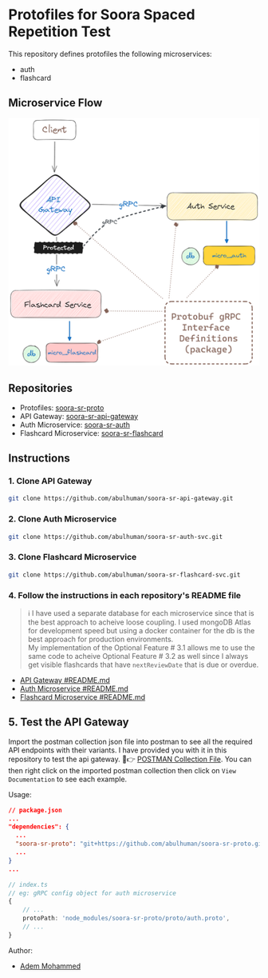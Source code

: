 # Protofiles for Soora Spaced Repetition Test

This repository defines protofiles the following microservices:

- auth
- flashcard

## Microservice Flow

![Microservice Flow](msvc-flow.png)

## Repositories
- Protofiles: [soora-sr-proto](https://github.com/abulhuman/soora-sr-proto.git)
- API Gateway: [soora-sr-api-gateway](https://github.com/abulhuman/soora-sr-api-gateway.git)
- Auth Microservice: [soora-sr-auth](https://github.com/abulhuman/soora-sr-auth-svc.git)
- Flashcard Microservice: [soora-sr-flashcard](https://github.com/abulhuman/soora-sr-flashcard-svc.git)

## Instructions

### 1. Clone API Gateway

```bash
git clone https://github.com/abulhuman/soora-sr-api-gateway.git
```

### 2. Clone Auth Microservice

```bash
git clone https://github.com/abulhuman/soora-sr-auth-svc.git
```

### 3. Clone Flashcard Microservice

```bash
git clone https://github.com/abulhuman/soora-sr-flashcard-svc.git
```
### 4. Follow the instructions in each repository's README file
> ℹ️ I have used a separate database for each microservice since that is the best approach to acheive loose coupling. I used mongoDB Atlas for development speed but using a docker container for the db is the best approach for production environments.  
> My implementation of the Optional Feature # 3.1 allows me to use the same code to acheive Optional Feature # 3.2 as well since I always get visible flashcards that have `nextReviewDate` that is due or overdue. 
- [API Gateway #README.md](https://github.com/abulhuman/soora-sr-api-gateway/blob/main/README.md)
- [Auth Microservice #README.md](https://github.com/abulhuman/soora-sr-auth-svc/blob/main/README.md)
- [Flashcard Microservice #README.md](https://github.com/abulhuman/soora-sr-flashcard-svc/blob/main/README.md)

## 5. Test the API Gateway

Import the postman collection json file into postman to see all the required API endpoints with their variants. I have provided you with it in this repository to test the api gateway. 🔗👉 [POSTMAN Collection File](./Soora-sr-api-gateway.postman_collection.json).  You can then right click on the imported postman collection then click on `View Documentation` to see each example.


Usage:

```json
// package.json
...
"dependencies": {
  ...
  "soora-sr-proto": "git+https://github.com/abulhuman/soora-sr-proto.git",
  ...
}
...
```

```ts
// index.ts
// eg: gRPC config object for auth microservice
{
    // ...
    protoPath: 'node_modules/soora-sr-proto/proto/auth.proto',
    // ...
}
```

Author:

- [Adem Mohammed](abulhuman.dev@gmail.com)

